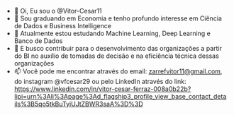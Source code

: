 - 👋 Oi, Eu sou o @Vitor-Cesar11
- 👀 Sou graduando em Economia e tenho profundo interesse em Ciência de Dados e Business Intelligence
- 🌱 Atualmente estou estudando Machine Learning, Deep Learning e Banco de Dados
- 💞️ E busco contribuir para o desenvolvimento das organizações a partir do BI no auxílio de tomadas de decisão e na eficiência técnica dessas organizações
- 📫 Você pode me encontrar através do email: zarrefvitor11@gmail.com, do instagram @vfcesar29 ou pelo LinkedIn através do link: https://www.linkedin.com/in/vitor-cesar-ferraz-008a0b22b?lipi=urn%3Ali%3Apage%3Ad_flagship3_profile_view_base_contact_details%3B5qo5tkBuTyiUJtZBWR3saA%3D%3D

<!---
Vitor-Cesar11/Vitor-Cesar11 is a ✨ special ✨ repository because its `README.md` (this file) appears on your GitHub profile.
You can click the Preview link to take a look at your changes.
--->
